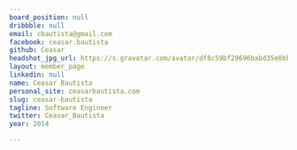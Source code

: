 ```yaml
---
board_position: null
dribbble: null
email: cbautista@gmail.com
facebook: ceasar.bautista
github: Ceasar
headshot_jpg_url: https://s.gravatar.com/avatar/df8c59bf29696babd35e0bb7e0182e78?s=230
layout: member_page
linkedin: null
name: Ceasar Bautista
personal_site: ceasarbautista.com
slug: ceasar-bautista
tagline: Software Engineer
twitter: Ceasar_Bautista
year: 2014

---
```

